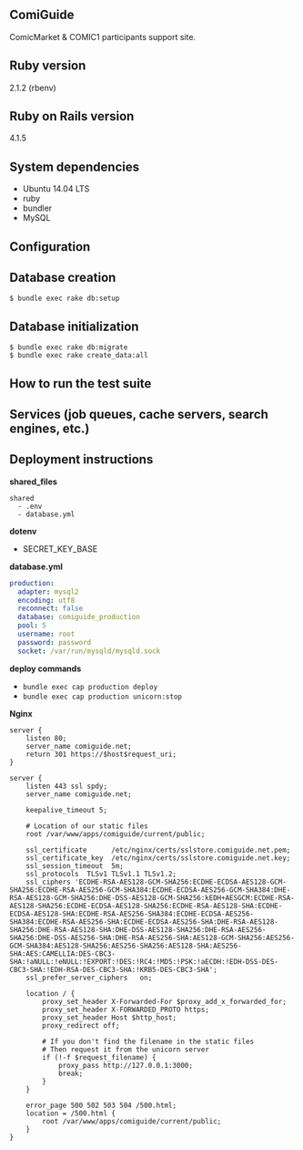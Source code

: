 ComiGuide
-----
ComicMarket & COMIC1 participants support site.

Ruby version
-----
2.1.2 (rbenv)

Ruby on Rails version
-----
4.1.5

System dependencies
-----
* Ubuntu 14.04 LTS
* ruby
* bundler
* MySQL

Configuration
-----

Database creation
-----

```
$ bundle exec rake db:setup
```

Database initialization
-----

```
$ bundle exec rake db:migrate
$ bundle exec rake create_data:all
```

How to run the test suite
-----

Services (job queues, cache servers, search engines, etc.)
-----

Deployment instructions
-----
**shared_files**

```
shared
  - .env
  - database.yml
```

**dotenv**

* SECRET_KEY_BASE

**database.yml**

```yml
production:
  adapter: mysql2
  encoding: utf8
  reconnect: false
  database: comiguide_production
  pool: 5
  username: root
  password: password
  socket: /var/run/mysqld/mysqld.sock
```

**deploy commands**

* `bundle exec cap production deploy`
* `bundle exec cap production unicorn:stop`

**Nginx**

```
server {
    listen 80;
    server_name comiguide.net;
    return 301 https://$host$request_uri;
}

server {
    listen 443 ssl spdy;
    server_name comiguide.net;

    keepalive_timeout 5;

    # Location of our static files
    root /var/www/apps/comiguide/current/public;

    ssl_certificate      /etc/nginx/certs/sslstore.comiguide.net.pem;
    ssl_certificate_key  /etc/nginx/certs/sslstore.comiguide.net.key;
    ssl_session_timeout  5m;
    ssl_protocols  TLSv1 TLSv1.1 TLSv1.2;
    ssl_ciphers 'ECDHE-RSA-AES128-GCM-SHA256:ECDHE-ECDSA-AES128-GCM-SHA256:ECDHE-RSA-AES256-GCM-SHA384:ECDHE-ECDSA-AES256-GCM-SHA384:DHE-RSA-AES128-GCM-SHA256:DHE-DSS-AES128-GCM-SHA256:kEDH+AESGCM:ECDHE-RSA-AES128-SHA256:ECDHE-ECDSA-AES128-SHA256:ECDHE-RSA-AES128-SHA:ECDHE-ECDSA-AES128-SHA:ECDHE-RSA-AES256-SHA384:ECDHE-ECDSA-AES256-SHA384:ECDHE-RSA-AES256-SHA:ECDHE-ECDSA-AES256-SHA:DHE-RSA-AES128-SHA256:DHE-RSA-AES128-SHA:DHE-DSS-AES128-SHA256:DHE-RSA-AES256-SHA256:DHE-DSS-AES256-SHA:DHE-RSA-AES256-SHA:AES128-GCM-SHA256:AES256-GCM-SHA384:AES128-SHA256:AES256-SHA256:AES128-SHA:AES256-SHA:AES:CAMELLIA:DES-CBC3-SHA:!aNULL:!eNULL:!EXPORT:!DES:!RC4:!MD5:!PSK:!aECDH:!EDH-DSS-DES-CBC3-SHA:!EDH-RSA-DES-CBC3-SHA:!KRB5-DES-CBC3-SHA';
    ssl_prefer_server_ciphers   on;

    location / {
        proxy_set_header X-Forwarded-For $proxy_add_x_forwarded_for;
        proxy_set_header X-FORWARDED_PROTO https;
        proxy_set_header Host $http_host;
        proxy_redirect off;

        # If you don't find the filename in the static files
        # Then request it from the unicorn server
        if (!-f $request_filename) {
            proxy_pass http://127.0.0.1:3000;
            break;
        }
    }

    error_page 500 502 503 504 /500.html;
    location = /500.html {
        root /var/www/apps/comiguide/current/public;
    }
}
```
